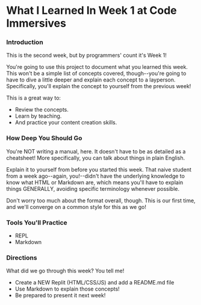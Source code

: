 # What I Learned In Week 1 at Code Immersives

### Introduction

This is the second week, but by programmers' count it's Week 1!

You're going to use this project to document what you learned this week. This won't be a simple list of concepts covered, though--you're going to have to dive a little deeper and explain each concept to a layperson. Specifically, you'll explain the concept to yourself from the previous week!

This is a great way to:

* Review the concepts.
* Learn by teaching.
* And practice your content creation skills.


### How Deep You Should Go

You're NOT writing a manual, here. It doesn't have to be as detailed as a cheatsheet! More specifically, you can talk about things in plain English.

Explain it to yourself from before you started this week. That naive student from a week ago--again, you!--didn't have the underlying knowledge to know what HTML or Markdown are, which means you'll have to explain things GENERALLY, avoiding specific terminology whenever possible.

Don't worry too much about the format overall, though. This is our first time, and we'll converge on a common style for this as we go!


### Tools You'll Practice

* REPL
* Markdown


### Directions

What did we go through this week? You tell me!

* Create a NEW Replit (HTML/CSS/JS) and add a README.md file
* Use Markdown to explain those concepts!
* Be prepared to present it next week!
